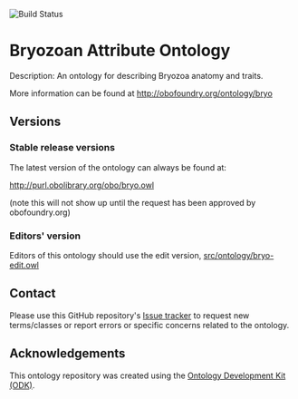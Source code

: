
![Build Status](https://github.com/megbalk/bryo/workflows/CI/badge.svg)
# Bryozoan Attribute Ontology

Description: An ontology for describing Bryozoa anatomy and traits.

More information can be found at http://obofoundry.org/ontology/bryo

## Versions

### Stable release versions

The latest version of the ontology can always be found at:

http://purl.obolibrary.org/obo/bryo.owl

(note this will not show up until the request has been approved by obofoundry.org)

### Editors' version

Editors of this ontology should use the edit version, [src/ontology/bryo-edit.owl](src/ontology/bryo-edit.owl)

## Contact

Please use this GitHub repository's [Issue tracker](https://github.com/megbalk/bryo/issues) to request new terms/classes or report errors or specific concerns related to the ontology.

## Acknowledgements

This ontology repository was created using the [Ontology Development Kit (ODK)](https://github.com/INCATools/ontology-development-kit).
